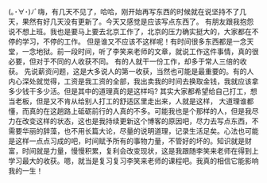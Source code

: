﻿(｡･∀･)ﾉﾞ嗨，有几天不见了，哈哈，刚开始再写东西的时候就在说坚持不了几天，果然有好几天没有更新了。今天又感觉是应该写点东西了。 有朋友跟我抱怨说不想上班。我也是要马上要去北京工作了，北京的压力确实挺大的，大家都在不停的学习，不停的工作。 但是谁又不应该不这样呢！有时间很多东西都是一念天堂，一念地狱。前一段时间，听了李笑来老师的文章，就说工作这件事情，真的很必要，但对于不同的人收获不同。 有的人就干一份工作，却多于常人三倍的收获。 先说薪资问题，这是大多说人的第一收获，当然也可能是最重要的。有的人内心深处就觉得，工资是我工资的全部，我出卖我的时间去换取金钱，我就应该拿多少钱干多少活。但是其中的道理真的是这样吗?  其实大家都希望给自己打工，想当老板，但是又不肯从给别人打工的舒适区里走出来，人就是这样， 大道理谁都懂，而真的在这趟路上砥砺前行的人真的不多。可能我也是个那样的人，但是我尽力在改变这样的状态，这也是我持续更新这个博客的原因吧，尽力去写点东西，不需要华丽的辞藻，也不用长篇大论，尽量的说明道理，记录生活足矣。心法也可能是这样一点点习成的吧，时间赋予所有的事物力量，不管好的坏的。知识就是财富，时间就是力量，慢慢积累，复利会改变现状，这是我跟随李笑来老师在得到上学习最大的收获。嗯，就当是复习复习李笑来老师的课程吧。我真的相信它能影响我的一生！